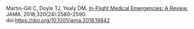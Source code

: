 Martin-Gill C, Doyle TJ, Yealy DM. <a href = "https://jamanetwork.com/journals/jama/fullarticle/2719313">In-Flight Medical Emergencies: A Review.</a> JAMA. 2018;320(24):2580–2590. doi:https://doi.org/10.1001/jama.2018.19842


